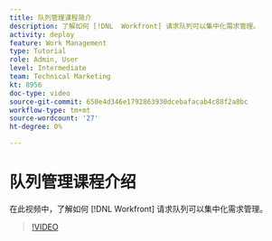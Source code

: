 ```yaml
---
title: 队列管理课程简介
description: 了解如何 [!DNL  Workfront] 请求队列可以集中化需求管理。
activity: deploy
feature: Work Management
type: Tutorial
role: Admin, User
level: Intermediate
team: Technical Marketing
kt: 8956
doc-type: video
source-git-commit: 650e4d346e1792863930dcebafacab4c88f2a8bc
workflow-type: tm+mt
source-wordcount: '27'
ht-degree: 0%

---
```


# 队列管理课程介绍

在此视频中，了解如何 [!DNL  Workfront] 请求队列可以集中化需求管理。

>[!VIDEO](https://video.tv.adobe.com/v/335219/?quality=12&learn=on)
